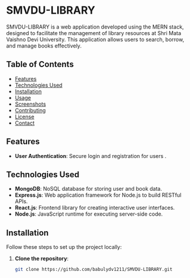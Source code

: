 # SMVDU-LIBRARY

SMVDU-LIBRARY is a web application developed using the MERN stack, designed to facilitate the management of library resources at Shri Mata Vaishno Devi University. This application allows users to search, borrow, and manage books effectively.

## Table of Contents
- [Features](#features)
- [Technologies Used](#technologies-used)
- [Installation](#installation)
- [Usage](#usage)
- [Screenshots](#screenshots)
- [Contributing](#contributing)
- [License](#license)
- [Contact](babulkr1211@gamil.com)

## Features
- **User Authentication**: Secure login and registration for users .

## Technologies Used
- **MongoDB**: NoSQL database for storing user and book data.
- **Express.js**: Web application framework for Node.js to build RESTful APIs.
- **React.js**: Frontend library for creating interactive user interfaces.
- **Node.js**: JavaScript runtime for executing server-side code.

## Installation

Follow these steps to set up the project locally:

1. **Clone the repository**:
   ```bash
   git clone https://github.com/babulydv1211/SMVDU-LIBRARY.git
